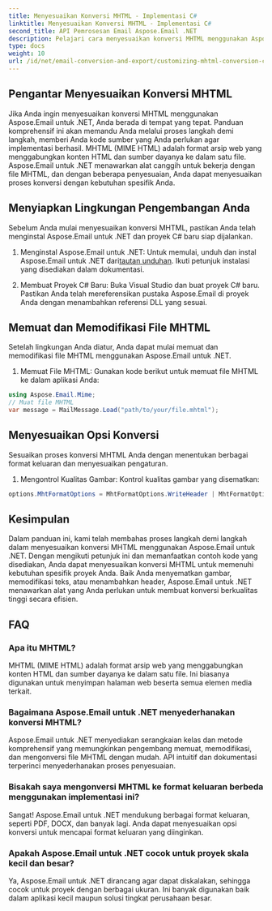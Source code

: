 ```yaml
---
title: Menyesuaikan Konversi MHTML - Implementasi C#
linktitle: Menyesuaikan Konversi MHTML - Implementasi C#
second_title: API Pemrosesan Email Aspose.Email .NET
description: Pelajari cara menyesuaikan konversi MHTML menggunakan Aspose.Email untuk .NET. Panduan langkah demi langkah dengan kode sumber C#.
type: docs
weight: 10
url: /id/net/email-conversion-and-export/customizing-mhtml-conversion-csharp-implementation/
---
```


## Pengantar Menyesuaikan Konversi MHTML

Jika Anda ingin menyesuaikan konversi MHTML menggunakan Aspose.Email untuk .NET, Anda berada di tempat yang tepat. Panduan komprehensif ini akan memandu Anda melalui proses langkah demi langkah, memberi Anda kode sumber yang Anda perlukan agar implementasi berhasil. MHTML (MIME HTML) adalah format arsip web yang menggabungkan konten HTML dan sumber dayanya ke dalam satu file. Aspose.Email untuk .NET menawarkan alat canggih untuk bekerja dengan file MHTML, dan dengan beberapa penyesuaian, Anda dapat menyesuaikan proses konversi dengan kebutuhan spesifik Anda.

## Menyiapkan Lingkungan Pengembangan Anda

Sebelum Anda mulai menyesuaikan konversi MHTML, pastikan Anda telah menginstal Aspose.Email untuk .NET dan proyek C# baru siap dijalankan.

1. Menginstal Aspose.Email untuk .NET:
Untuk memulai, unduh dan instal Aspose.Email untuk .NET dari[tautan unduhan](https://releases.aspose.com/email/net). Ikuti petunjuk instalasi yang disediakan dalam dokumentasi.

2. Membuat Proyek C# Baru:
Buka Visual Studio dan buat proyek C# baru. Pastikan Anda telah mereferensikan pustaka Aspose.Email di proyek Anda dengan menambahkan referensi DLL yang sesuai.

## Memuat dan Memodifikasi File MHTML

Setelah lingkungan Anda diatur, Anda dapat mulai memuat dan memodifikasi file MHTML menggunakan Aspose.Email untuk .NET.

1. Memuat File MHTML:
Gunakan kode berikut untuk memuat file MHTML ke dalam aplikasi Anda:

```csharp
using Aspose.Email.Mime;
// Muat file MHTML
var message = MailMessage.Load("path/to/your/file.mhtml");
```

## Menyesuaikan Opsi Konversi

Sesuaikan proses konversi MHTML Anda dengan menentukan berbagai format keluaran dan menyesuaikan pengaturan.

1. Mengontrol Kualitas Gambar:
Kontrol kualitas gambar yang disematkan:

```csharp
options.MhtFormatOptions = MhtFormatOptions.WriteHeader | MhtFormatOptions.HideExtraPrintHeader;
```

## Kesimpulan

Dalam panduan ini, kami telah membahas proses langkah demi langkah dalam menyesuaikan konversi MHTML menggunakan Aspose.Email untuk .NET. Dengan mengikuti petunjuk ini dan memanfaatkan contoh kode yang disediakan, Anda dapat menyesuaikan konversi MHTML untuk memenuhi kebutuhan spesifik proyek Anda. Baik Anda menyematkan gambar, memodifikasi teks, atau menambahkan header, Aspose.Email untuk .NET menawarkan alat yang Anda perlukan untuk membuat konversi berkualitas tinggi secara efisien.

## FAQ

### Apa itu MHTML?

MHTML (MIME HTML) adalah format arsip web yang menggabungkan konten HTML dan sumber dayanya ke dalam satu file. Ini biasanya digunakan untuk menyimpan halaman web beserta semua elemen media terkait.

### Bagaimana Aspose.Email untuk .NET menyederhanakan konversi MHTML?

Aspose.Email untuk .NET menyediakan serangkaian kelas dan metode komprehensif yang memungkinkan pengembang memuat, memodifikasi, dan mengonversi file MHTML dengan mudah. API intuitif dan dokumentasi terperinci menyederhanakan proses penyesuaian.

### Bisakah saya mengonversi MHTML ke format keluaran berbeda menggunakan implementasi ini?

Sangat! Aspose.Email untuk .NET mendukung berbagai format keluaran, seperti PDF, DOCX, dan banyak lagi. Anda dapat menyesuaikan opsi konversi untuk mencapai format keluaran yang diinginkan.

### Apakah Aspose.Email untuk .NET cocok untuk proyek skala kecil dan besar?

Ya, Aspose.Email untuk .NET dirancang agar dapat diskalakan, sehingga cocok untuk proyek dengan berbagai ukuran. Ini banyak digunakan baik dalam aplikasi kecil maupun solusi tingkat perusahaan besar.